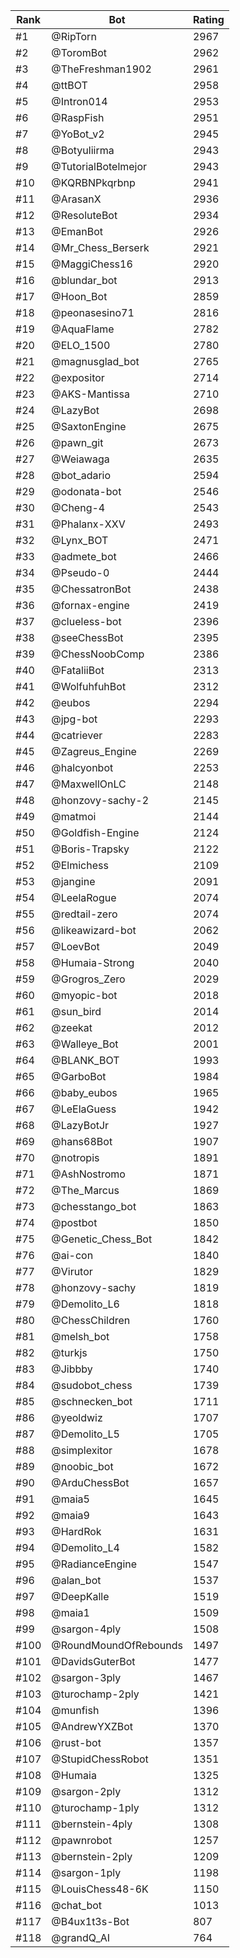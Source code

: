 Rank|Bot|Rating
---|---|---
#1|@RipTorn|2967
#2|@ToromBot|2962
#3|@TheFreshman1902|2961
#4|@ttBOT|2958
#5|@Intron014|2953
#6|@RaspFish|2951
#7|@YoBot_v2|2945
#8|@Botyuliirma|2943
#9|@TutorialBotelmejor|2943
#10|@KQRBNPkqrbnp|2941
#11|@ArasanX|2936
#12|@ResoluteBot|2934
#13|@EmanBot|2926
#14|@Mr_Chess_Berserk|2921
#15|@MaggiChess16|2920
#16|@blundar_bot|2913
#17|@Hoon_Bot|2859
#18|@peonasesino71|2816
#19|@AquaFlame|2782
#20|@ELO_1500|2780
#21|@magnusglad_bot|2765
#22|@expositor|2714
#23|@AKS-Mantissa|2710
#24|@LazyBot|2698
#25|@SaxtonEngine|2675
#26|@pawn_git|2673
#27|@Weiawaga|2635
#28|@bot_adario|2594
#29|@odonata-bot|2546
#30|@Cheng-4|2543
#31|@Phalanx-XXV|2493
#32|@Lynx_BOT|2471
#33|@admete_bot|2466
#34|@Pseudo-0|2444
#35|@ChessatronBot|2438
#36|@fornax-engine|2419
#37|@clueless-bot|2396
#38|@seeChessBot|2395
#39|@ChessNoobComp|2386
#40|@FataliiBot|2313
#41|@WolfuhfuhBot|2312
#42|@eubos|2294
#43|@jpg-bot|2293
#44|@catriever|2283
#45|@Zagreus_Engine|2269
#46|@halcyonbot|2253
#47|@MaxwellOnLC|2148
#48|@honzovy-sachy-2|2145
#49|@matmoi|2144
#50|@Goldfish-Engine|2124
#51|@Boris-Trapsky|2122
#52|@Elmichess|2109
#53|@jangine|2091
#54|@LeelaRogue|2074
#55|@redtail-zero|2074
#56|@likeawizard-bot|2062
#57|@LoevBot|2049
#58|@Humaia-Strong|2040
#59|@Grogros_Zero|2029
#60|@myopic-bot|2018
#61|@sun_bird|2014
#62|@zeekat|2012
#63|@Walleye_Bot|2001
#64|@BLANK_BOT|1993
#65|@GarboBot|1984
#66|@baby_eubos|1965
#67|@LeElaGuess|1942
#68|@LazyBotJr|1927
#69|@hans68Bot|1907
#70|@notropis|1891
#71|@AshNostromo|1871
#72|@The_Marcus|1869
#73|@chesstango_bot|1863
#74|@postbot|1850
#75|@Genetic_Chess_Bot|1842
#76|@ai-con|1840
#77|@Virutor|1829
#78|@honzovy-sachy|1819
#79|@Demolito_L6|1818
#80|@ChessChildren|1760
#81|@melsh_bot|1758
#82|@turkjs|1750
#83|@Jibbby|1740
#84|@sudobot_chess|1739
#85|@schnecken_bot|1711
#86|@yeoldwiz|1707
#87|@Demolito_L5|1705
#88|@simplexitor|1678
#89|@noobic_bot|1672
#90|@ArduChessBot|1657
#91|@maia5|1645
#92|@maia9|1643
#93|@HardRok|1631
#94|@Demolito_L4|1582
#95|@RadianceEngine|1547
#96|@alan_bot|1537
#97|@DeepKalle|1519
#98|@maia1|1509
#99|@sargon-4ply|1508
#100|@RoundMoundOfRebounds|1497
#101|@DavidsGuterBot|1477
#102|@sargon-3ply|1467
#103|@turochamp-2ply|1421
#104|@munfish|1396
#105|@AndrewYXZBot|1370
#106|@rust-bot|1357
#107|@StupidChessRobot|1351
#108|@Humaia|1325
#109|@sargon-2ply|1312
#110|@turochamp-1ply|1312
#111|@bernstein-4ply|1308
#112|@pawnrobot|1257
#113|@bernstein-2ply|1209
#114|@sargon-1ply|1198
#115|@LouisChess48-6K|1150
#116|@chat_bot|1013
#117|@B4ux1t3s-Bot|807
#118|@grandQ_AI|764
